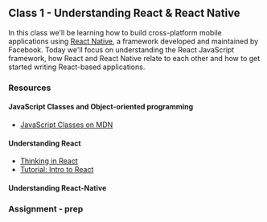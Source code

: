 ## Class 1 - Understanding React & React Native

In this class we'll be learning how to build cross-platform mobile applications using [React Native](https://facebook.github.io/react-native/), a framework developed and maintained by Facebook.
Today we'll focus on understanding the React JavaScript framework, how React and React Native relate to each other and how to get started writing
React-based applications.

### Resources

#### JavaScript Classes and Object-oriented programming
- [JavaScript Classes on MDN](https://developer.mozilla.org/en-US/docs/Web/JavaScript/Reference/Classes)

#### Understanding React
- [Thinking in React](https://reactjs.org/docs/thinking-in-react.html)
- [Tutorial: Intro to React](https://reactjs.org/tutorial/tutorial.html)

#### Understanding React-Native

### Assignment - prep
